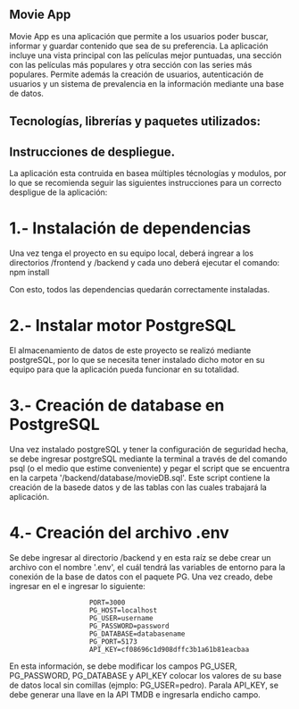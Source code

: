 ## Movie App
Movie App es una aplicación que permite a los usuarios poder buscar, informar y guardar contenido que sea de su preferencia. La aplicación incluye una vista principal con las películas mejor puntuadas, una sección con las películas más populares y otra sección con las series más populares. Permite además la creación de usuarios, autenticación de usuarios y un sistema de prevalencia en la información mediante una base de datos.

## Tecnologías, librerías y paquetes utilizados:


## Instrucciones de despliegue.
La aplicación esta contruida en basea múltiples técnologías y modulos, por lo que se recomienda seguir las siguientes instrucciones para un correcto despligue de la aplicación:

# 1.- Instalación de dependencias
Una vez tenga el proyecto en su equipo local, deberá ingrear a los directorios /frontend y /backend y cada uno deberá ejecutar el comando:
                npm install

Con esto, todos las dependencias quedarán correctamente instaladas.

# 2.- Instalar motor PostgreSQL
El almacenamiento de datos de este proyecto se realizó mediante postgreSQL, por lo que se necesita tener instalado dicho motor en su equipo para que la aplicación pueda funcionar en su totalidad.

# 3.- Creación de database en PostgreSQL
Una vez instalado postgreSQL y tener la configuración de seguridad hecha, se debe ingresar postgreSQL mediante la terminal a través de del comando psql (o el medio que estime conveniente) y pegar el  script que se encuentra en la carpeta '/backend/database/movieDB.sql'. Este script contiene la creación de la basede datos y de las tablas con las cuales trabajará la aplicación.

# 4.- Creación del archivo .env
Se debe ingresar al directorio /backend y en esta raíz se debe crear un archivo con el nombre '.env', el cuál tendrá las variables de entorno para la conexión de la base de datos con el paquete PG. Una vez creado, debe ingresar en el e ingresar lo siguiente:

                        PORT=3000
                        PG_HOST=localhost
                        PG_USER=username
                        PG_PASSWORD=password
                        PG_DATABASE=databasename
                        PG_PORT=5173
                        API_KEY=cf08696c1d908dffc3b1a61b81eacbaa

En esta información, se debe modificar los campos PG_USER, PG_PASSWORD, PG_DATABASE y API_KEY colocar los valores de su base de datos local sin comillas (ejmplo: PG_USER=pedro). Parala API_KEY, se debe generar una llave en la API TMDB e ingresarla endicho campo.